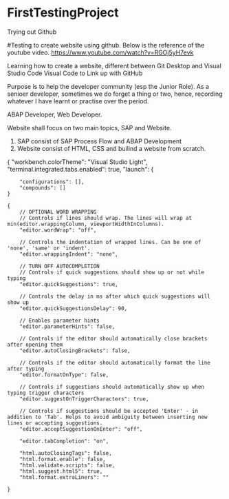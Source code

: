 # FirstTestingProject
Trying out Github

#Testing to create website using github. 
Below is the reference of the youtube video.
https://www.youtube.com/watch?v=RGOj5yH7evk

Learning how to create a website, different between Git Desktop and Visual Studio Code
Visual Code to Link up with GitHub

Purpose is to help the developer community (esp the Junior Role).
As a senioer developer, sometimes we do forget a thing or two, hence, recording whatever I have learnt or practise over the period. 

ABAP Developer, Web Developer.

Website shall focus on two main topics, SAP and Website. 
1) SAP consist of SAP Process Flow and ABAP Development
2) Website consist of HTML, CSS and builind a website from scratch.  



{
    "workbench.colorTheme": "Visual Studio Light",
    "terminal.integrated.tabs.enabled": true,
    "launch": {

        "configurations": [],
        "compounds": []
    }

    {
        // OPTIONAL WORD WRAPPING
        // Controls if lines should wrap. The lines will wrap at min(editor.wrappingColumn, viewportWidthInColumns).
        "editor.wordWrap": "off",
        
        // Controls the indentation of wrapped lines. Can be one of 'none', 'same' or 'indent'.
        "editor.wrappingIndent": "none",
    
        // TURN OFF AUTOCOMPLETION
        // Controls if quick suggestions should show up or not while typing
        "editor.quickSuggestions": true,
    
        // Controls the delay in ms after which quick suggestions will show up
        "editor.quickSuggestionsDelay": 90,
    
        // Enables parameter hints
        "editor.parameterHints": false,
    
        // Controls if the editor should automatically close brackets after opening them
        "editor.autoClosingBrackets": false,
    
        // Controls if the editor should automatically format the line after typing
        "editor.formatOnType": false,
    
        // Controls if suggestions should automatically show up when typing trigger characters
        "editor.suggestOnTriggerCharacters": true,
    
        // Controls if suggestions should be accepted 'Enter' - in addition to 'Tab'. Helps to avoid ambiguity between inserting new lines or accepting suggestions.
        "editor.acceptSuggestionOnEnter": "off",

        "editor.tabCompletion": "on",
        
        "html.autoClosingTags": false,
        "html.format.enable": false,
        "html.validate.scripts": false,
        "html.suggest.html5": true,
        "html.format.extraLiners": ""
        
    }
